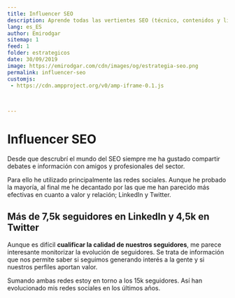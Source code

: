 ```yaml
---
title: Influencer SEO
description: Aprende todas las vertientes SEO (técnico, contenidos y linking) y domínalas como un experto
lang: es_ES
author: Emirodgar
sitemap: 1
feed: 1
folder: estrategicos
date: 30/09/2019
image: https://emirodgar.com/cdn/images/og/estrategia-seo.png
permalink: influencer-seo
customjs:
 - https://cdn.ampproject.org/v0/amp-iframe-0.1.js
 
 

---
```


# Influencer SEO

Desde que descrubrí el mundo del SEO siempre me ha gustado compartir debates e información con amigos y profesionales del sector. 

Para ello he utilizado principalmente las redes sociales. Aunque he probado la mayoría, al final me he decantado por las que me han parecido más efectivas en cuanto a valor y relación; LinkedIn y Twitter.

## Más de 7,5k seguidores en LinkedIn y 4,5k en Twitter

Aunque es difícil **cualificar la calidad de nuestros seguidores**, me parece interesante monitorizar la evolución de seguidores. Se trata de información que nos permite saber si seguimos generando interés a la gente y si nuestros perfiles aportan valor.

Sumando ambas redes estoy en torno a los 15k seguidores. Así han evolucionado mis redes sociales en los últimos años. 


<amp-iframe width="400" height="200"
sandbox="allow-scripts"
layout="responsive"
frameborder="0"
src="../publicaciones/influencer-seo.html"></amp-iframe>

<!--stackedit_data:
eyJoaXN0b3J5IjpbLTI4ODgwOTY2NywtMTI1NzMxNjg0NiwtMT
Q5MDQzMzMwMywyMzA4NTk0NjgsNTM0MjAwMDI4LDE1MTcyNTMx
NzQsNjUxNzM4OTczLC0xNDc1NDA5MDg2LC04Njg4OTEyMTZdfQ
==
-->